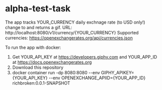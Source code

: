 # alpha-test-task

The app tracks YOUR_CURRENCY daily exchnage rate (to USD only!) change to and returns a gif.
URL: http://localhost:8080/v1/currency/{YOUR_CURRENCY} 
Supported currencies: https://openexchangerates.org/api/currencies.json

To run the app with docker: 
1) Get YOUR_API_KEY at https://developers.giphy.com and YOUR_APP_ID at https://docs.openexchangerates.org
2) Download this repository
3) docker container run -dp 8080:8080 --env GIPHY_APIKEY={YOUR_API_KEY} --env OPENEXCHANGE_APIID={YOUR_APP_ID} richbroken:0.0.1-SNAPSHOT 
